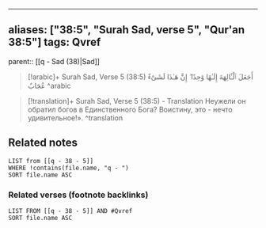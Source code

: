 
---
aliases: ["38:5", "Surah Sad, verse 5", "Qur'an 38:5"]
tags: Qvref
---

parent:: [[q - Sad (38)|Sad]]

> [!arabic]+ Surah Sad, Verse 5 (38:5)
> <span class="quran-arabic">أَجَعَلَ ٱلْـَٔالِهَةَ إِلَـٰهًا وَٰحِدًا ۖ إِنَّ هَـٰذَا لَشَىْءٌ عُجَابٌ</span>
^arabic

> [!translation]+ Surah Sad, Verse 5 (38:5) - Translation
> Неужели он обратил богов в Единственного Бога? Воистину, это - нечто удивительное!».
^translation



## Related notes
```dataview
LIST from [[q - 38 - 5]]
WHERE !contains(file.name, "q - ")
SORT file.name ASC
```

### Related verses (footnote backlinks)
```dataview
LIST FROM [[q - 38 - 5]] AND #Qvref
SORT file.name ASC
```

